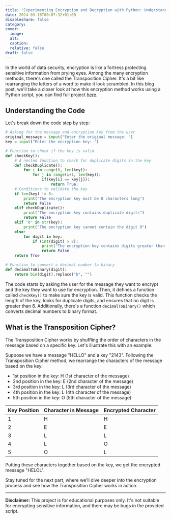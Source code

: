 ```yaml
---
title: 'Experimenting Encryption and Decryption with Python: Understanding the Transposition Cipher'
date: 2024-03-18T00:07:32+01:00
disableshare: false
category:
cover:
  image:
  alt:
  caption:
  relative: false
draft: false
---
```


In the world of data security, encryption is like a fortress protecting sensitive information from prying eyes. Among the many encryption methods, there's one called the Transposition Cipher. It's a bit like rearranging the letters of a word to make it look scrambled. In this blog post, we'll take a closer look at how this encryption method works using a Python script, you can find full project [here](https://github.com/heyitsazar/ascii_encryption_basics).

## Understanding the Code

Let's break down the code step by step:

```python
# Asking for the message and encryption key from the user
original_message = input("Enter the original message: ")
key = input("Enter the encryption key: ")

# Function to check if the key is valid
def checkKey():
    # A nested function to check for duplicate digits in the key
    def checkDuplicate():
        for i in range(0, len(key)): 
            for j in range(i+1, len(key)):
                if(key[i] == key[j]):
                    return True;
    # Conditions to validate the key
    if len(key) != 8:
        print("The encryption key must be 8 characters long")
        return False
    elif checkDuplicate():
        print("The encryption key contains duplicate digits")
        return False
    elif '0' in str(key):
        print("The encryption key cannot contain the digit 0")
    else:
        for digit in key:
            if (int(digit) > 8):
                print("The encryption key contains digits greater than 8")
                return False
    return True

# Function to convert a decimal number to binary
def decimalToBinary(digit):
    return bin(digit).replace("b", "")
```

The code starts by asking the user for the message they want to encrypt and the key they want to use for encryption. Then, it defines a function called `checkKey()` to make sure the key is valid. This function checks the length of the key, looks for duplicate digits, and ensures that no digit is greater than 8. Additionally, there's a function `decimalToBinary()` which converts decimal numbers to binary format.

## What is the Transposition Cipher?

The Transposition Cipher works by shuffling the order of characters in the message based on a specific key. Let's illustrate this with an example:

Suppose we have a message "HELLO" and a key "2143". Following the Transposition Cipher method, we rearrange the characters of the message based on the key:

- 1st position in the key: H (1st character of the message)
- 2nd position in the key: E (2nd character of the message)
- 3rd position in the key: L (3rd character of the message)
- 4th position in the key: L (4th character of the message)
- 5th position in the key: O (5th character of the message)

| Key Position | Character in Message | Encrypted Character |
| ------------ | -------------------- | ------------------- |
| 1            | H                    | H                   |
| 2            | E                    | E                   |
| 3            | L                    | L                   |
| 4            | L                    | O                   |
| 5            | O                    | L                   |

Putting these characters together based on the key, we get the encrypted message "HELOL".

Stay tuned for the next part, where we'll dive deeper into the encryption process and see how the Transposition Cipher works in action.

---

**Disclaimer:** This project is for educational purposes only. It's not suitable for encrypting sensitive information, and there may be bugs in the provided script.